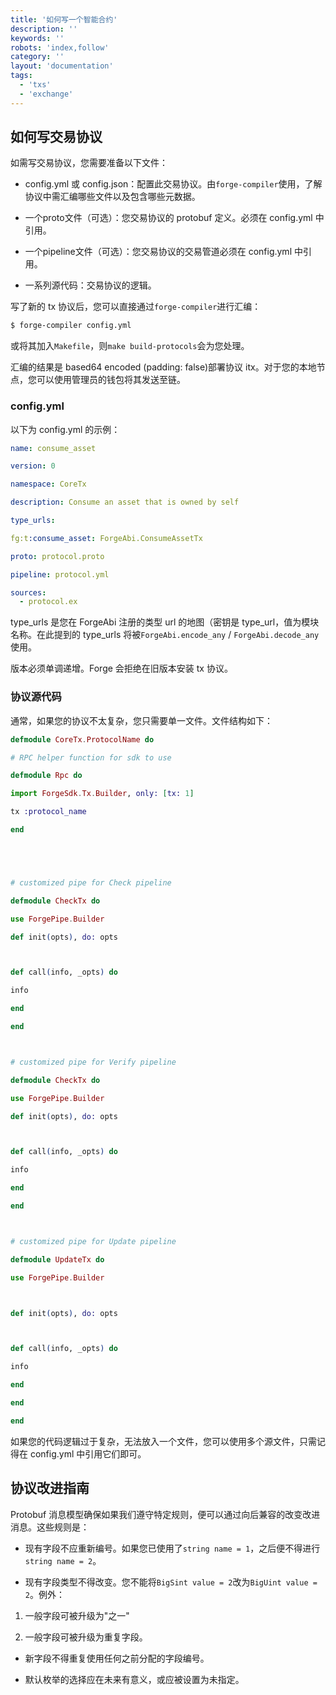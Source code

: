 ```yaml
---
title: '如何写一个智能合约'
description: ''
keywords: ''
robots: 'index,follow'
category: ''
layout: 'documentation'
tags:
  - 'txs'
  - 'exchange'
---
```


## 如何写交易协议

如需写交易协议，您需要准备以下文件：

- config.yml 或 config.json：配置此交易协议。由`forge-compiler`使用，了解协议中需汇编哪些文件以及包含哪些元数据。

- 一个proto文件（可选）：您交易协议的 protobuf 定义。必须在 config.yml 中引用。

- 一个pipeline文件（可选）：您交易协议的交易管道必须在 config.yml 中引用。

- 一系列源代码：交易协议的逻辑。

写了新的 tx 协议后，您可以直接通过`forge-compiler`进行汇编：

```bash
$ forge-compiler config.yml
```

或将其加入`Makefile`，则`make build-protocols`会为您处理。

汇编的结果是 based64 encoded (padding: false)部署协议 itx。对于您的本地节点，您可以使用管理员的钱包将其发送至链。

### config.yml

以下为 config.yml 的示例：

```yml
name: consume_asset

version: 0

namespace: CoreTx

description: Consume an asset that is owned by self

type_urls:

fg:t:consume_asset: ForgeAbi.ConsumeAssetTx

proto: protocol.proto

pipeline: protocol.yml

sources:
  - protocol.ex
```

type_urls 是您在 ForgeAbi 注册的类型 url 的地图（密钥是 type_url，值为模块名称。在此提到的 type_urls 将被`ForgeAbi.encode_any` / `ForgeAbi.decode_any`使用。

版本必须单调递增。Forge 会拒绝在旧版本安装 tx 协议。

### 协议源代码

通常，如果您的协议不太复杂，您只需要单一文件。文件结构如下：

```elixir
defmodule CoreTx.ProtocolName do

# RPC helper function for sdk to use

defmodule Rpc do

import ForgeSdk.Tx.Builder, only: [tx: 1]

tx :protocol_name

end





# customized pipe for Check pipeline

defmodule CheckTx do

use ForgePipe.Builder

def init(opts), do: opts



def call(info, _opts) do

info

end

end



# customized pipe for Verify pipeline

defmodule CheckTx do

use ForgePipe.Builder

def init(opts), do: opts



def call(info, _opts) do

info

end

end



# customized pipe for Update pipeline

defmodule UpdateTx do

use ForgePipe.Builder



def init(opts), do: opts



def call(info, _opts) do

info

end

end

end
```

如果您的代码逻辑过于复杂，无法放入一个文件，您可以使用多个源文件，只需记得在 config.yml 中引用它们即可。

## 协议改进指南

Protobuf 消息模型确保如果我们遵守特定规则，便可以通过向后兼容的改变改进消息。这些规则是：

- 现有字段不应重新编号。如果您已使用了`string name = 1`，之后便不得进行`string name = 2`。

- 现有字段类型不得改变。您不能将`BigSint value = 2`改为`BigUint value = 2`。例外：

1. 一般字段可被升级为"之一"

2. 一般字段可被升级为重复字段。

- 新字段不得重复使用任何之前分配的字段编号。

- 默认枚举的选择应在未来有意义，或应被设置为未指定。
